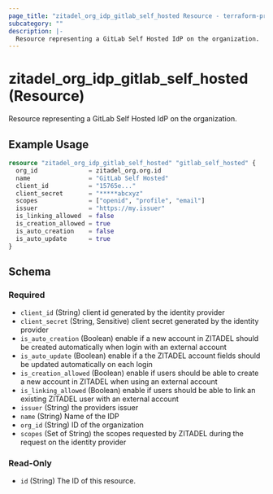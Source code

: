 ```yaml
---
page_title: "zitadel_org_idp_gitlab_self_hosted Resource - terraform-provider-zitadel"
subcategory: ""
description: |-
  Resource representing a GitLab Self Hosted IdP on the organization.
---
```


# zitadel_org_idp_gitlab_self_hosted (Resource)

Resource representing a GitLab Self Hosted IdP on the organization.

## Example Usage

```terraform
resource "zitadel_org_idp_gitlab_self_hosted" "gitlab_self_hosted" {
  org_id              = zitadel_org.org.id
  name                = "GitLab Self Hosted"
  client_id           = "15765e..."
  client_secret       = "*****abcxyz"
  scopes              = ["openid", "profile", "email"]
  issuer              = "https://my.issuer"
  is_linking_allowed  = false
  is_creation_allowed = true
  is_auto_creation    = false
  is_auto_update      = true
}
```

<!-- schema generated by tfplugindocs -->
## Schema

### Required

- `client_id` (String) client id generated by the identity provider
- `client_secret` (String, Sensitive) client secret generated by the identity provider
- `is_auto_creation` (Boolean) enable if a new account in ZITADEL should be created automatically when login with an external account
- `is_auto_update` (Boolean) enable if a the ZITADEL account fields should be updated automatically on each login
- `is_creation_allowed` (Boolean) enable if users should be able to create a new account in ZITADEL when using an external account
- `is_linking_allowed` (Boolean) enable if users should be able to link an existing ZITADEL user with an external account
- `issuer` (String) the providers issuer
- `name` (String) Name of the IDP
- `org_id` (String) ID of the organization
- `scopes` (Set of String) the scopes requested by ZITADEL during the request on the identity provider

### Read-Only

- `id` (String) The ID of this resource.
